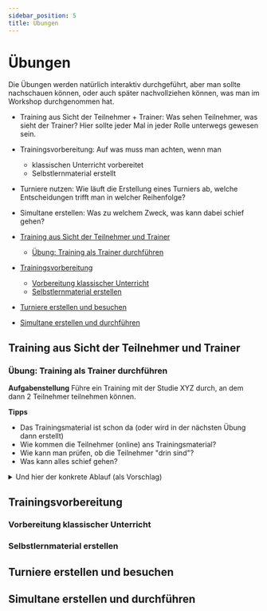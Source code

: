 ```yaml
---
sidebar_position: 5
title: Übungen
---
```

# Übungen

Die Übungen werden natürlich interaktiv durchgeführt, aber man sollte nachschauen können, oder auch später nachvollziehen können, was man im Workshop durchgenommen hat.

* Training aus Sicht der Teilnehmer + Trainer: Was sehen Teilnehmer, was sieht der Trainer? Hier sollte jeder Mal in jeder Rolle unterwegs gewesen sein.
* Trainingsvorbereitung: Auf was muss man achten, wenn man
  * klassischen Unterricht vorbereitet
  * Selbstlernmaterial erstellt
* Turniere nutzen: Wie läuft die Erstellung eines Turniers ab, welche Entscheidungen trifft man in welcher Reihenfolge?
* Simultane erstellen: Was zu welchem Zweck, was kann dabei schief gehen?

* [Training aus Sicht der Teilnehmer und Trainer](#training-aus-sicht-der-teilnehmer-und-trainer)
  * [Übung: Training als Trainer durchführen](#übung-training-als-trainer-durchführen)
* [Trainingsvorbereitung](#trainingsvorbereitung)
  * [Vorbereitung klassischer Unterricht](#vorbereitung-klassischer-unterricht)
  * [Selbstlernmaterial erstellen](#selbstlernmaterial-erstellen)
* [Turniere erstellen und besuchen](#turniere-erstellen-und-besuchen)
* [Simultane erstellen und durchführen](#simultane-erstellen-und-durchführen)

## Training aus Sicht der Teilnehmer und Trainer

### Übung: Training als Trainer durchführen

**Aufgabenstellung** Führe ein Training mit der Studie XYZ durch, an dem dann 2 Teilnehmer teilnehmen können.

**Tipps** 
* Das Trainingsmaterial ist schon da (oder wird in der nächsten Übung dann erstellt)
* Wie kommen die Teilnehmer (online) ans Trainingsmaterial?
* Wie kann man prüfen, ob die Teilnehmer "drin sind"?
* Was kann alles schief gehen?

<details>
  <summary>Und hier der konkrete Ablauf (als Vorschlag)</summary>
  
  <h3>Lösung Training durchführen</h3>
  <ol>
    <li>Zuerst muss man die Studie haben als URL: entweder die Studie selbst, oder das Kapitel: Lernen > Studien > Meine Studien > Studie anwählen ==> URL im Browser; Kapitel: Kapitel auswählen > Teilen und Exportieren > URL des aktuellen Kapitels.</li>
    <li>Einfügen der URL in den Textkanal, den man für das Training verwenden möchte.</li>
    <li>Den Teilnehmern auch sagen, dass die URL nun verfügbar ist.</li>
    <li>Sobald die Teilnehmer auf die URL klicken, landen sie in der Studie / dem Kapitel.</li>
    <li>Man sieht die konkreten Teilnehmer, die dabei sind.</li>
    <li>Zur Sicherheit machen wir gerne noch einen Check, ob auch die Verbindung funktioniert: Pfeile malen, einen Zug ausführen und zurücknehmen, die Schüler sagen dann, was gerade passiert.</li>

Es kann dazu kommen, dass die Teilnehmer selbst aktiv in der Studie sind, und dann plötzlich nicht mehr synchron sind. Dann taucht in roter Knopf auf, den kann man drücken, und ist wieder "in sync".
</details>

## Trainingsvorbereitung

### Vorbereitung klassischer Unterricht

### Selbstlernmaterial erstellen

## Turniere erstellen und besuchen

## Simultane erstellen und durchführen